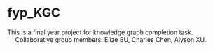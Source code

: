 # fyp_KGC
This is a final year project for knowledge graph completion task.<br>
&emsp; Collaborative group members: Elize BU, Charles Chen, Alyson XU.
